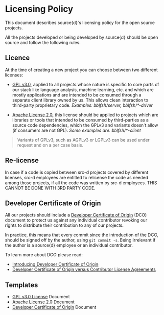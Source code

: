 # Licensing Policy

This document describes source{d}'s licensing policy for the open source
projects.

All the projects developed or being developed by source{d} should be open source and follow the
following rules.

## Licence

At the time of creating a new project you can choose between two different
licenses:

- [GPL v3.0](https://www.gnu.org/licenses/gpl.html), applied to all projects whose nature is specific to core parts of our stack like language analysis, machine learning, etc. and which are mostly applications and are intended to be consumed through a separate client library owned by us. This allows clean interaction to third-party proprietary code. _Examples: bblfsh/server, bblfsh/*-driver_


- [Apache License 2.0](https://www.apache.org/licenses/LICENSE-2.0), this license should be applied to projects which are libraries or tools that intended to be consumed by third-parties as a source code dependencies, which the GPLv3 and variants doesn't allow (if consumers are not GPL). _Some examples are: bblfsh/*-client_

> Variants of GPLv3, such as AGPLv3 or LGPLv3 can be used under request and on a per case basis.

## Re-license
In case if a code is copied between src-d projects covered by different licenses, src-d employees are entitled to relicense the code as needed among those projects, if all the code was written by src-d employees. THIS CANNOT BE DONE WITH 3RD PARTY CODE.

## Developer Certificate of Origin

All our projects should include a [Developer Certificate of Origin](https://developercertificate.org/) (DCO) document to protect us against any individual contributor revoking our rights to distribute their contribution to any of our projects.

In practice, this means that every commit since the introduction of the DCO, should be signed off by the author, using `git commit -s`. Being irrelevant if the author is a source{d} employee or an individual contributor.

To learn more about DCO please read:

- [Introducing Developer Certificate of Origin](https://blog.chef.io/2016/09/19/introducing-developer-certificate-of-origin/)
- [Developer Certificate of Origin versus Contributor License Agreements](https://julien.ponge.org/blog/developer-certificate-of-origin-versus-contributor-license-agreements/)


## Templates

- [GPL v3.0 License](documents/gpl/LICENSE) Document
- [Apache License 2.0](documents/apache/LICENSE) Document
- [Developer Certificate of Origin](documents/DCO) Document
